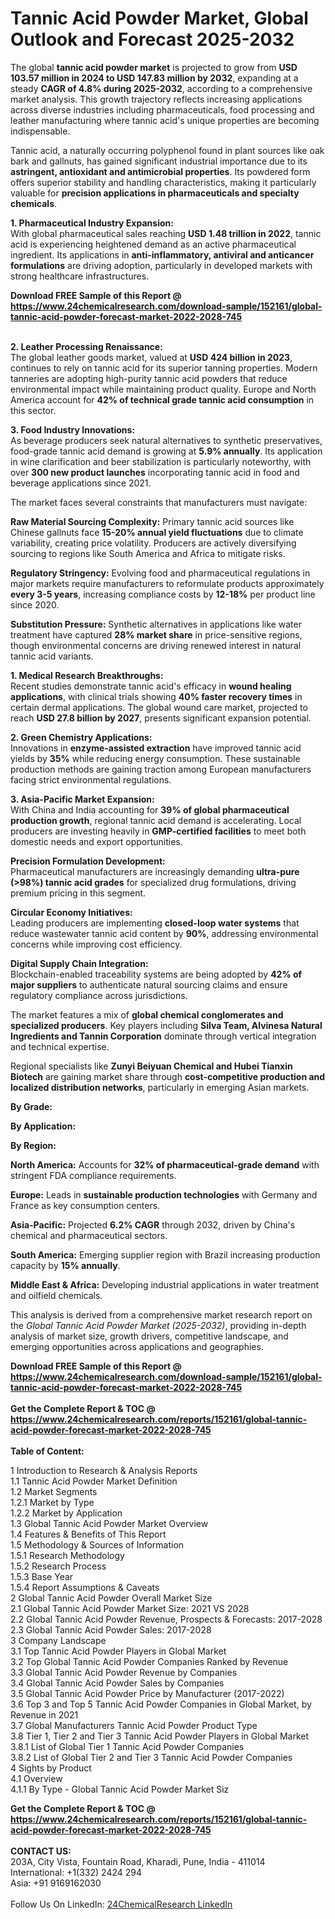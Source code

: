 <h1>Tannic Acid Powder Market, Global Outlook and Forecast 2025-2032</h1><p>The global <strong>tannic acid powder market</strong> is projected to grow from <strong>USD 103.57 million in 2024 to USD 147.83 million by 2032</strong>, expanding at a steady <strong>CAGR of 4.8% during 2025-2032</strong>, according to a comprehensive market analysis. This growth trajectory reflects increasing applications across diverse industries including pharmaceuticals, food processing and leather manufacturing where tannic acid's unique properties are becoming indispensable.</p><p>Tannic acid, a naturally occurring polyphenol found in plant sources like oak bark and gallnuts, has gained significant industrial importance due to its <strong>astringent, antioxidant and antimicrobial properties</strong>. Its powdered form offers superior stability and handling characteristics, making it particularly valuable for <strong>precision applications in pharmaceuticals and specialty chemicals</strong>.</p><p><strong>1. Pharmaceutical Industry Expansion:</strong><br>
With global pharmaceutical sales reaching <strong>USD 1.48 trillion in 2022</strong>, tannic acid is experiencing heightened demand as an active pharmaceutical ingredient. Its applications in <strong>anti-inflammatory, antiviral and anticancer formulations</strong> are driving adoption, particularly in developed markets with strong healthcare infrastructures.</p><div><b>Download FREE Sample of this Report @ 
            <a href="https://www.24chemicalresearch.com/download-sample/152161/global-tannic-acid-powder-forecast-market-2022-2028-745">
            https://www.24chemicalresearch.com/download-sample/152161/global-tannic-acid-powder-forecast-market-2022-2028-745</a></b></div><br><p><strong>2. Leather Processing Renaissance:</strong><br>
The global leather goods market, valued at <strong>USD 424 billion in 2023</strong>, continues to rely on tannic acid for its superior tanning properties. Modern tanneries are adopting high-purity tannic acid powders that reduce environmental impact while maintaining product quality. Europe and North America account for <strong>42% of technical grade tannic acid consumption</strong> in this sector.</p><p><strong>3. Food Industry Innovations:</strong><br>
As beverage producers seek natural alternatives to synthetic preservatives, food-grade tannic acid demand is growing at <strong>5.9% annually</strong>. Its application in wine clarification and beer stabilization is particularly noteworthy, with over <strong>300 new product launches</strong> incorporating tannic acid in food and beverage applications since 2021.</p><p>The market faces several constraints that manufacturers must navigate:</p><p><strong>Raw Material Sourcing Complexity:</strong> Primary tannic acid sources like Chinese gallnuts face <strong>15-20% annual yield fluctuations</strong> due to climate variability, creating price volatility. Producers are actively diversifying sourcing to regions like South America and Africa to mitigate risks.</p><p><strong>Regulatory Stringency:</strong> Evolving food and pharmaceutical regulations in major markets require manufacturers to reformulate products approximately <strong>every 3-5 years</strong>, increasing compliance costs by <strong>12-18%</strong> per product line since 2020.</p><p><strong>Substitution Pressure:</strong> Synthetic alternatives in applications like water treatment have captured <strong>28% market share</strong> in price-sensitive regions, though environmental concerns are driving renewed interest in natural tannic acid variants.</p><p><strong>1. Medical Research Breakthroughs:</strong><br>
Recent studies demonstrate tannic acid's efficacy in <strong>wound healing applications</strong>, with clinical trials showing <strong>40% faster recovery times</strong> in certain dermal applications. The global wound care market, projected to reach <strong>USD 27.8 billion by 2027</strong>, presents significant expansion potential.</p><p><strong>2. Green Chemistry Applications:</strong><br>
Innovations in <strong>enzyme-assisted extraction</strong> have improved tannic acid yields by <strong>35%</strong> while reducing energy consumption. These sustainable production methods are gaining traction among European manufacturers facing strict environmental regulations.</p><p><strong>3. Asia-Pacific Market Expansion:</strong><br>
With China and India accounting for <strong>39% of global pharmaceutical production growth</strong>, regional tannic acid demand is accelerating. Local producers are investing heavily in <strong>GMP-certified facilities</strong> to meet both domestic needs and export opportunities.</p><p><strong>Precision Formulation Development:</strong><br>
	Pharmaceutical manufacturers are increasingly demanding <strong>ultra-pure (&gt;98%) tannic acid grades</strong> for specialized drug formulations, driving premium pricing in this segment.</p><p><strong>Circular Economy Initiatives:</strong><br>
	Leading producers are implementing <strong>closed-loop water systems</strong> that reduce wastewater tannic acid content by <strong>90%</strong>, addressing environmental concerns while improving cost efficiency.</p><p><strong>Digital Supply Chain Integration:</strong><br>
	Blockchain-enabled traceability systems are being adopted by <strong>42% of major suppliers</strong> to authenticate natural sourcing claims and ensure regulatory compliance across jurisdictions.</p><p>The market features a mix of <strong>global chemical conglomerates and specialized producers</strong>. Key players including <strong>Silva Team, Alvinesa Natural Ingredients and Tannin Corporation</strong> dominate through vertical integration and technical expertise. </p><p>Regional specialists like <strong>Zunyi Beiyuan Chemical and Hubei Tianxin Biotech</strong> are gaining market share through <strong>cost-competitive production and localized distribution networks</strong>, particularly in emerging Asian markets.</p><p><strong>By Grade:</strong></p><p><strong>By Application:</strong></p><p><strong>By Region:</strong></p><p><strong>North America:</strong> Accounts for <strong>32% of pharmaceutical-grade demand</strong> with stringent FDA compliance requirements.</p><p><strong>Europe:</strong> Leads in <strong>sustainable production technologies</strong> with Germany and France as key consumption centers.</p><p><strong>Asia-Pacific:</strong> Projected <strong>6.2% CAGR</strong> through 2032, driven by China's chemical and pharmaceutical sectors.</p><p><strong>South America:</strong> Emerging supplier region with Brazil increasing production capacity by <strong>15% annually</strong>.</p><p><strong>Middle East &amp; Africa:</strong> Developing industrial applications in water treatment and oilfield chemicals.</p><p>This analysis is derived from a comprehensive market research report on the <em>Global Tannic Acid Powder Market (2025-2032)</em>, providing in-depth analysis of market size, growth drivers, competitive landscape, and emerging opportunities across applications and geographies.</p><div><b>Download FREE Sample of this Report @ 
            <a href="https://www.24chemicalresearch.com/download-sample/152161/global-tannic-acid-powder-forecast-market-2022-2028-745">
            https://www.24chemicalresearch.com/download-sample/152161/global-tannic-acid-powder-forecast-market-2022-2028-745</a></b></div><br><div><b>Get the Complete Report & TOC @ 
            <a href="https://www.24chemicalresearch.com/reports/152161/global-tannic-acid-powder-forecast-market-2022-2028-745">
            https://www.24chemicalresearch.com/reports/152161/global-tannic-acid-powder-forecast-market-2022-2028-745</a></b></div><br>
            <b>Table of Content:</b><p>1 Introduction to Research & Analysis Reports<br />
    1.1 Tannic Acid Powder Market Definition<br />
    1.2 Market Segments<br />
        1.2.1 Market by Type<br />
        1.2.2 Market by Application<br />
    1.3 Global Tannic Acid Powder Market Overview<br />
    1.4 Features & Benefits of This Report<br />
    1.5 Methodology & Sources of Information<br />
        1.5.1 Research Methodology<br />
        1.5.2 Research Process<br />
        1.5.3 Base Year<br />
        1.5.4 Report Assumptions & Caveats<br />
2 Global Tannic Acid Powder Overall Market Size<br />
    2.1 Global Tannic Acid Powder Market Size: 2021 VS 2028<br />
    2.2 Global Tannic Acid Powder Revenue, Prospects & Forecasts: 2017-2028<br />
    2.3 Global Tannic Acid Powder Sales: 2017-2028<br />
3 Company Landscape<br />
    3.1 Top Tannic Acid Powder Players in Global Market<br />
    3.2 Top Global Tannic Acid Powder Companies Ranked by Revenue<br />
    3.3 Global Tannic Acid Powder Revenue by Companies<br />
    3.4 Global Tannic Acid Powder Sales by Companies<br />
    3.5 Global Tannic Acid Powder Price by Manufacturer (2017-2022)<br />
    3.6 Top 3 and Top 5 Tannic Acid Powder Companies in Global Market, by Revenue in 2021<br />
    3.7 Global Manufacturers Tannic Acid Powder Product Type<br />
    3.8 Tier 1, Tier 2 and Tier 3 Tannic Acid Powder Players in Global Market<br />
        3.8.1 List of Global Tier 1 Tannic Acid Powder Companies<br />
        3.8.2 List of Global Tier 2 and Tier 3 Tannic Acid Powder Companies<br />
4 Sights by Product<br />
    4.1 Overview<br />
        4.1.1 By Type - Global Tannic Acid Powder Market Siz</p><div><b>Get the Complete Report & TOC @ 
            <a href="https://www.24chemicalresearch.com/reports/152161/global-tannic-acid-powder-forecast-market-2022-2028-745">
            https://www.24chemicalresearch.com/reports/152161/global-tannic-acid-powder-forecast-market-2022-2028-745</a></b></div><br><b>CONTACT US:</b><br>
            203A, City Vista, Fountain Road, Kharadi, Pune, India - 411014<br>
            International: +1(332) 2424 294<br>
            Asia: +91 9169162030 <br><br>
            Follow Us On LinkedIn: <a href="https://www.linkedin.com/company/24chemicalresearch/">24ChemicalResearch LinkedIn</a>